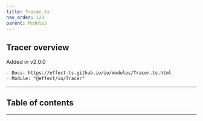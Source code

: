 ```yaml
---
title: Tracer.ts
nav_order: 123
parent: Modules
---
```


## Tracer overview

Added in v2.0.0

```md
- Docs: https://effect-ts.github.io/io/modules/Tracer.ts.html
- Module: "@effect/io/Tracer"
```

---

<h2 class="text-delta">Table of contents</h2>

---
